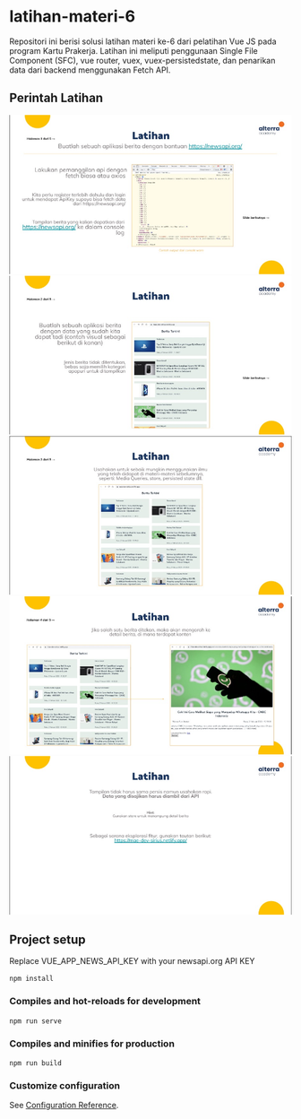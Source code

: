 # latihan-materi-6
Repositori ini berisi solusi latihan materi ke-6 dari pelatihan Vue JS pada program Kartu Prakerja. Latihan ini meliputi penggunaan Single File Component (SFC), vue router, vuex, vuex-persistedstate, dan penarikan data dari backend menggunakan Fetch API.

## Perintah Latihan
![perintah latihan ke 1](/task/perintah-1.jpg)
![perintah latihan ke 2](/task/perintah-2.jpg)
![perintah latihan ke 3](/task/perintah-3.jpg)
![perintah latihan ke 4](/task/perintah-4.jpg)
![perintah latihan ke 5](/task/perintah-5.jpg)

## Project setup

Replace VUE_APP_NEWS_API_KEY with your newsapi.org API KEY 

```
npm install
```

### Compiles and hot-reloads for development
```
npm run serve
```

### Compiles and minifies for production
```
npm run build
```

### Customize configuration
See [Configuration Reference](https://cli.vuejs.org/config/).
